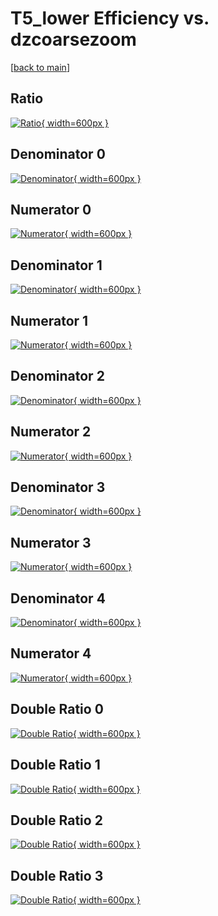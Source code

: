 # T5_lower Efficiency vs. dzcoarsezoom

[[back to main](./)]



## Ratio

[![Ratio](../mtv/var/T5_lower_xtr_321_-1_eff_dzcoarsezoom.png){ width=600px }](../mtv/var/T5_lower_xtr_321_-1_eff_dzcoarsezoom.pdf)

## Denominator 0

[![Denominator](../mtv/den/T5_lower_xtr_321_-1_eff_dzcoarsezoom_den0.png){ width=600px }](../mtv/den/T5_lower_xtr_321_-1_eff_dzcoarsezoom_den0.pdf)

## Numerator 0

[![Numerator](../mtv/num/T5_lower_xtr_321_-1_eff_dzcoarsezoom_num0.png){ width=600px }](../mtv/num/T5_lower_xtr_321_-1_eff_dzcoarsezoom_num0.pdf)

## Denominator 1

[![Denominator](../mtv/den/T5_lower_xtr_321_-1_eff_dzcoarsezoom_den1.png){ width=600px }](../mtv/den/T5_lower_xtr_321_-1_eff_dzcoarsezoom_den1.pdf)

## Numerator 1

[![Numerator](../mtv/num/T5_lower_xtr_321_-1_eff_dzcoarsezoom_num1.png){ width=600px }](../mtv/num/T5_lower_xtr_321_-1_eff_dzcoarsezoom_num1.pdf)

## Denominator 2

[![Denominator](../mtv/den/T5_lower_xtr_321_-1_eff_dzcoarsezoom_den2.png){ width=600px }](../mtv/den/T5_lower_xtr_321_-1_eff_dzcoarsezoom_den2.pdf)

## Numerator 2

[![Numerator](../mtv/num/T5_lower_xtr_321_-1_eff_dzcoarsezoom_num2.png){ width=600px }](../mtv/num/T5_lower_xtr_321_-1_eff_dzcoarsezoom_num2.pdf)

## Denominator 3

[![Denominator](../mtv/den/T5_lower_xtr_321_-1_eff_dzcoarsezoom_den3.png){ width=600px }](../mtv/den/T5_lower_xtr_321_-1_eff_dzcoarsezoom_den3.pdf)

## Numerator 3

[![Numerator](../mtv/num/T5_lower_xtr_321_-1_eff_dzcoarsezoom_num3.png){ width=600px }](../mtv/num/T5_lower_xtr_321_-1_eff_dzcoarsezoom_num3.pdf)

## Denominator 4

[![Denominator](../mtv/den/T5_lower_xtr_321_-1_eff_dzcoarsezoom_den4.png){ width=600px }](../mtv/den/T5_lower_xtr_321_-1_eff_dzcoarsezoom_den4.pdf)

## Numerator 4

[![Numerator](../mtv/num/T5_lower_xtr_321_-1_eff_dzcoarsezoom_num4.png){ width=600px }](../mtv/num/T5_lower_xtr_321_-1_eff_dzcoarsezoom_num4.pdf)

## Double Ratio 0

[![Double Ratio](../mtv/ratio/T5_lower_xtr_321_-1_eff_dzcoarsezoom_ratio0.png){ width=600px }](../mtv/ratio/T5_lower_xtr_321_-1_eff_dzcoarsezoom_ratio0.pdf)

## Double Ratio 1

[![Double Ratio](../mtv/ratio/T5_lower_xtr_321_-1_eff_dzcoarsezoom_ratio1.png){ width=600px }](../mtv/ratio/T5_lower_xtr_321_-1_eff_dzcoarsezoom_ratio1.pdf)

## Double Ratio 2

[![Double Ratio](../mtv/ratio/T5_lower_xtr_321_-1_eff_dzcoarsezoom_ratio2.png){ width=600px }](../mtv/ratio/T5_lower_xtr_321_-1_eff_dzcoarsezoom_ratio2.pdf)

## Double Ratio 3

[![Double Ratio](../mtv/ratio/T5_lower_xtr_321_-1_eff_dzcoarsezoom_ratio3.png){ width=600px }](../mtv/ratio/T5_lower_xtr_321_-1_eff_dzcoarsezoom_ratio3.pdf)

